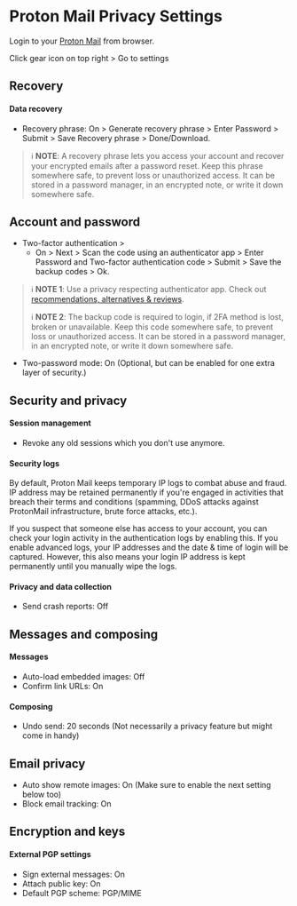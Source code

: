 # Proton Mail Privacy Settings

Login to your [Proton Mail](https://mail.proton.me) from browser.

Click gear icon on top right > Go to settings



## Recovery

#### Data recovery
- Recovery phrase: On > Generate recovery phrase > Enter Password > Submit > Save Recovery phrase > Done/Download.

> :information_source: **NOTE**: A recovery phrase lets you access your account and recover your encrypted emails after a password reset. Keep this phrase somewhere safe, to prevent loss or unauthorized access. It can be stored in a password manager, in an encrypted note, or write it down somewhere safe.


## Account and password
- Two-factor authentication > 
  - On > Next > Scan the code using an authenticator app > Enter Password and Two-factor authentication code > Submit > Save the backup codes > Ok.

> :information_source: **NOTE 1**: Use a privacy respecting authenticator app. Check out [recommendations, alternatives & reviews](https://github.com/StellarSand/privacy-settings#recommendations-alternatives--reviews).
>
> :information_source: **NOTE 2**: The backup code is required to login, if 2FA method is lost, broken or unavailable. Keep this code somewhere safe, to prevent loss or unauthorized access. It can be stored in a password manager, in an encrypted note, or write it down somewhere safe.
- Two-password mode: On (Optional, but can be enabled for one extra layer of security.)



## Security and privacy

#### Session management
- Revoke any old sessions which you don't use anymore.

#### Security logs
By default, Proton Mail keeps temporary IP logs to combat abuse and fraud. IP address may be retained permanently if you're engaged in activities that breach their terms and conditions (spamming, DDoS attacks against ProtonMail infrastructure, brute force attacks, etc.).

If you suspect that someone else has access to your account, you can check your login activity in the authentication logs by enabling this. If you enable advanced logs, your IP addresses and the date & time of login will be captured. However, this also means your login IP address is kept permanently until you manually wipe the logs.

#### Privacy and data collection
- Send crash reports: Off



## Messages and composing

#### Messages
- Auto-load embedded images: Off
- Confirm link URLs: On

#### Composing
- Undo send: 20 seconds (Not necessarily a privacy feature but might come in handy)



## Email privacy
- Auto show remote images: On (Make sure to enable the next setting below too)
- Block email tracking: On



## Encryption and keys

#### External PGP settings
- Sign external messages: On
- Attach public key: On
- Default PGP scheme: PGP/MIME